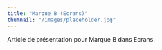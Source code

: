 ```yaml
---
title: "Marque B (Ecrans)"
thumnail: "/images/placeholder.jpg"
---
```

Article de présentation pour Marque B dans Ecrans.
